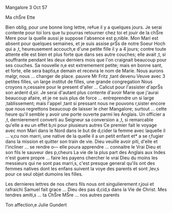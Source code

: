  Mangalore 3 Oct 57

Ma chŠre Ette

Bien oblig‚ pour une bonne long lettre, re‡ue il y a quelques jours. Je serai contente pour toi lors que tu pourras retourner chez toi et jouir de la chŠre Mere pour la quelle aussi je suppose l'absence est p‚nible. Mon Mari est absent pour quelques semaines, et je suis assise prŠs de notre Soeur Hoch qui a ‚t‚ heureusement accouch‚e d'une petite fille il y a 4 jours; contre toute attente elle est bien et plus forte que dans ses autre couches; elle avait ‚t‚ si souffrante pendant les deux derniers mois que l'on craignait beaucoup pour ses couches. Sa nouvelle n‚e est extremement petite; mais en bonne sant‚ et forte, elle sera baptis‚e demain et recevra le nom de Marie. Nous aurons malgr‚ nous … changer de place. pauvre Mr Fritz ‚tant devenu Veuve avec 3 petites filles, un large institut de filles, une grande congregation Nous croyons n‚cessaire pour le present d'aller … Calicut pour l'assister d'aprŠs son ardent d‚sir. Je serai d'autant plus contente d'avoir Marie que j'aurai beaucoup afaire, et je ne suis plus de force … entreprendre un si large ‚tablissement; mais l'appel ‚tant si pressant nous ne pouvons r‚sister encore que nous regrettons beaucoup de laisser le cher Mangalore; surtout … cette heure qu'il semble y avoir une porte ouverte parmi les Anglais. Un officier a ‚t‚ dernierement converti au Seigneur sa conversion a ‚t‚ si remarcable qu'elle a eu un effet b‚ni pour plusieurs autres Ce premier fait le voyage avec mon Mari dans le Nord dans le but de d‚cider la femme avec laquelle il … v‚cu non marri‚ une native de la quelle il a un petit enfant et* a se r‚fugier dans la mission et quitter son train de vie. Dieu veuille avoir piti‚ d'elle et l'incliner … se rendre o— elle poura apprendre … connaitre le Vrai Dieu et son fils le sauveur des p‚cheurs La vie de la plus part des Anglais aux Indes n'est guere propre … faire les payens chercher le vrai Dieu du moins les messieurs qui ne sont pas marri‚s, c'est presque general qu'ils ont des femmes natives dont les enfans suivent la voye des parents et sont ‚lev‚s pour ce seul objet dumoins les filles.

Les dernieres lettres de nos chers fils nous ont singulierement r‚joui et rafraichi Samuel fait grace … Dieu des pas d‚cid‚s dans la Vie de Christ. 
Mes tendres amiti‚s … ta ChŠre MŠre … nos autres parents

 Ton affection‚e
 Julie Gundert

